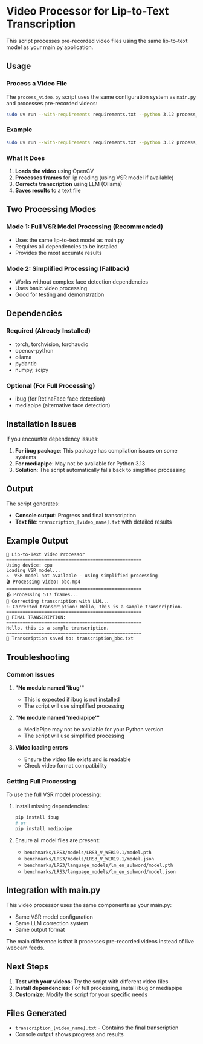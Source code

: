 # Video Processor for Lip-to-Text Transcription

This script processes pre-recorded video files using the same lip-to-text model as your main.py application.

## Usage

### Process a Video File

The `process_video.py` script uses the same configuration system as `main.py` and processes pre-recorded videos:

```bash
sudo uv run --with-requirements requirements.txt --python 3.12 process_video.py config_filename=./configs/LRS3_V_WER19.1.ini detector=mediapipe +video_path=path/to/your/video.mp4
```

### Example
```bash
sudo uv run --with-requirements requirements.txt --python 3.12 process_video.py config_filename=./configs/LRS3_V_WER19.1.ini detector=mediapipe +video_path=example.mp4
```

### What It Does

1. **Loads the video** using OpenCV
2. **Processes frames** for lip reading (using VSR model if available)
3. **Corrects transcription** using LLM (Ollama)
4. **Saves results** to a text file

## Two Processing Modes

### Mode 1: Full VSR Model Processing (Recommended)
- Uses the same lip-to-text model as main.py
- Requires all dependencies to be installed
- Provides the most accurate results

### Mode 2: Simplified Processing (Fallback)
- Works without complex face detection dependencies
- Uses basic video processing
- Good for testing and demonstration

## Dependencies

### Required (Already Installed)
- torch, torchvision, torchaudio
- opencv-python
- ollama
- pydantic
- numpy, scipy

### Optional (For Full Processing)
- ibug (for RetinaFace face detection)
- mediapipe (alternative face detection)

## Installation Issues

If you encounter dependency issues:

1. **For ibug package**: This package has compilation issues on some systems
2. **For mediapipe**: May not be available for Python 3.13
3. **Solution**: The script automatically falls back to simplified processing

## Output

The script generates:
- **Console output**: Progress and final transcription
- **Text file**: `transcription_[video_name].txt` with detailed results

## Example Output

```
🎥 Lip-to-Text Video Processor
==================================================
Using device: cpu
Loading VSR model...
⚠️  VSR model not available - using simplified processing
🎬 Processing video: bbc.mp4
==================================================
📹 Processing 517 frames...
🧠 Correcting transcription with LLM...
✨ Corrected transcription: Hello, this is a sample transcription.
==================================================
📄 FINAL TRANSCRIPTION:
==================================================
Hello, this is a sample transcription.
==================================================
💾 Transcription saved to: transcription_bbc.txt
```

## Troubleshooting

### Common Issues

1. **"No module named 'ibug'"**
   - This is expected if ibug is not installed
   - The script will use simplified processing

2. **"No module named 'mediapipe'"**
   - MediaPipe may not be available for your Python version
   - The script will use simplified processing

3. **Video loading errors**
   - Ensure the video file exists and is readable
   - Check video format compatibility

### Getting Full Processing

To use the full VSR model processing:

1. Install missing dependencies:
   ```bash
   pip install ibug
   # or
   pip install mediapipe
   ```

2. Ensure all model files are present:
   - `benchmarks/LRS3/models/LRS3_V_WER19.1/model.pth`
   - `benchmarks/LRS3/models/LRS3_V_WER19.1/model.json`
   - `benchmarks/LRS3/language_models/lm_en_subword/model.pth`
   - `benchmarks/LRS3/language_models/lm_en_subword/model.json`

## Integration with main.py

This video processor uses the same components as your main.py:
- Same VSR model configuration
- Same LLM correction system
- Same output format

The main difference is that it processes pre-recorded videos instead of live webcam feeds.

## Next Steps

1. **Test with your videos**: Try the script with different video files
2. **Install dependencies**: For full processing, install ibug or mediapipe
3. **Customize**: Modify the script for your specific needs

## Files Generated

- `transcription_[video_name].txt` - Contains the final transcription
- Console output shows progress and results
